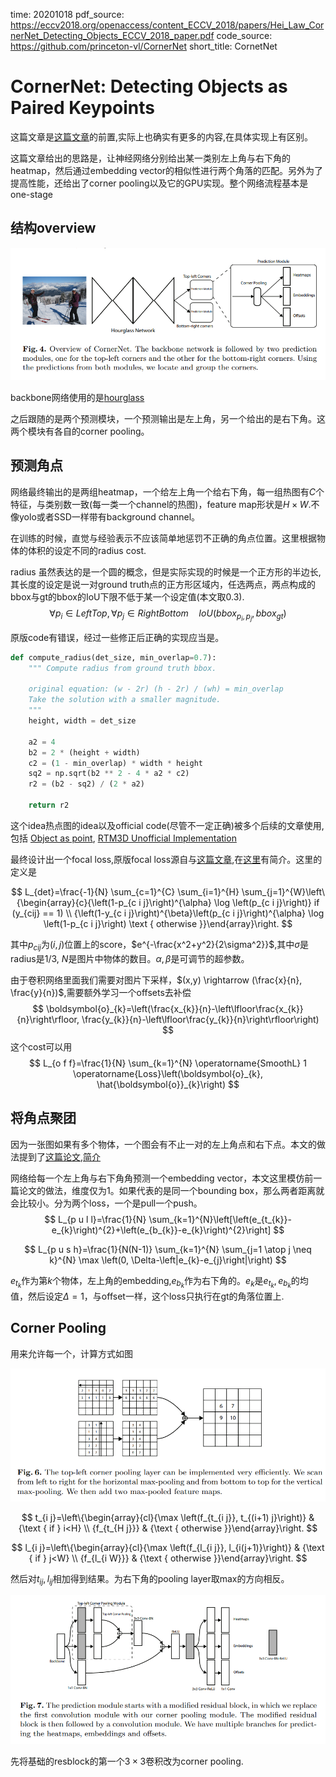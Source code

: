 time: 20201018
pdf_source: https://eccv2018.org/openaccess/content_ECCV_2018/papers/Hei_Law_CornerNet_Detecting_Objects_ECCV_2018_paper.pdf
code_source:  https://github.com/princeton-vl/CornerNet
short_title: CornetNet
# CornerNet: Detecting Objects as Paired Keypoints

这篇文章是[这篇文章](CornerNet-Lite_Efficient_Keypoint_Based_Object_Detection.md)的前置,实际上也确实有更多的内容,在具体实现上有区别。

这篇文章给出的思路是，让神经网络分别给出某一类别左上角与右下角的heatmap，然后通过embedding vector的相似性进行两个角落的匹配。另外为了提高性能，还给出了corner pooling以及它的GPU实现。整个网络流程基本是one-stage

## 结构overview

![image](res/cornernet.png)

backbone网络使用的是[hourglass](../../Building_Blocks/Stacked_Hourglass_Networks_for_Human_Pose_Estimation.md)

之后跟随的是两个预测模块，一个预测输出是左上角，另一个给出的是右下角。这两个模块有各自的corner pooling。

## 预测角点

网络最终输出的是两组heatmap，一个给左上角一个给右下角，每一组热图有$C$个特征，与类别数一致(每一类一个channel的热图)，feature map形状是$H\times W$.不像yolo或者SSD一样带有background channel。

在训练的时候，直觉与经验表示不应该简单地惩罚不正确的角点位置。这里根据物体的体积的设定不同的radius cost.

radius 虽然表达的是一个圆的概念，但是实际实现的时候是一个正方形的半边长, 其长度的设定是说一对ground truth点的正方形区域内，任选两点，两点构成的bbox与gt的bbox的IoU下限不低于某一个设定值(本文取0.3).
$$
\forall p_i\in{LeftTop}, \forall p_j \in {RightBottom} \quad IoU(bbox_{p_i, p_j}, bbox_{gt})
$$

原版code有错误，经过一些修正后正确的实现应当是。
```python
def compute_radius(det_size, min_overlap=0.7):
    """ Compute radius from ground truth bbox.

    original equation: (w - 2r) (h - 2r) / (wh) = min_overlap
    Take the solution with a smaller magnitude.
    """
    height, width = det_size

    a2 = 4
    b2 = 2 * (height + width)
    c2 = (1 - min_overlap) * width * height
    sq2 = np.sqrt(b2 ** 2 - 4 * a2 * c2)
    r2 = (b2 - sq2) / (2 * a2)
    
    return r2
```

这个idea热点图的idea以及official code(尽管不一定正确)被多个后续的文章使用, 包括 [Object as point](Object_as_points.md), [RTM3D Unofficial Implementation](https://github.com/maudzung/RTM3D)

最终设计出一个focal loss,原版focal loss源自与[这篇文章](https://arxiv.org/pdf/1708.02002.pdf),在[这里](../../3dDetection/Disentangling_Monocular_3D_Object_Detection.md)有简介。这里的定义是

$$
L_{det}=\frac{-1}{N} \sum_{c=1}^{C} \sum_{i=1}^{H} \sum_{j=1}^{W}\left\{\begin{array}{c}{\left(1-p_{c i j}\right)^{\alpha} \log \left(p_{c i j}\right)}   if (y_{cij} == 1) \\ {\left(1-y_{c i j}\right)^{\beta}\left(p_{c i j}\right)^{\alpha} \log \left(1-p_{c i j}\right) \text { otherwise }}\end{array}\right.
$$

其中$p_{cij}$为$(i,j)$位置上的score，$e^{-\frac{x^2+y^2}{2\sigma^2}}$,其中$\sigma$是radius是$1/3$, $N$是图片中物体的数目。$\alpha, \beta$是可调节的超参数。

由于卷积网络里面我们需要对图片下采样，$(x,y) \rightarrow (\frac{x}{n}, \frac{y}{n})$,需要额外学习一个offsets去补偿
$$
\boldsymbol{o}_{k}=\left(\frac{x_{k}}{n}-\left\lfloor\frac{x_{k}}{n}\right\rfloor, \frac{y_{k}}{n}-\left\lfloor\frac{y_{k}}{n}\right\rfloor\right)
$$
这个cost可以用
$$
L_{o f f}=\frac{1}{N} \sum_{k=1}^{N} \operatorname{SmoothL} 1 \operatorname{Loss}\left(\boldsymbol{o}_{k}, \hat{\boldsymbol{o}}_{k}\right)
$$

## 将角点聚团

因为一张图如果有多个物体，一个图会有不止一对的左上角点和右下点。本文的做法提到了[这篇论文](https://arxiv.org/pdf/1611.05424.pdf),[简介](Associative_Embedding:End-to-End_Learning_for_Joint_Detection_and_Grouping.md)

网络给每一个左上角与右下角角预测一个embedding vector，本文这里模仿前一篇论文的做法，维度仅为1。如果代表的是同一个bounding box，那么两者距离就会比较小。分为两个loss，一个是pull一个push。
$$
L_{p u l l}=\frac{1}{N} \sum_{k=1}^{N}\left[\left(e_{t_{k}}-e_{k}\right)^{2}+\left(e_{b_{k}}-e_{k}\right)^{2}\right]
$$

$$
L_{p u s h}=\frac{1}{N(N-1)} \sum_{k=1}^{N} \sum_{j=1 \atop j \neq k}^{N} \max \left(0, \Delta-\left|e_{k}-e_{j}\right|\right)
$$

$e_{t_k}$作为第$k$个物体，左上角的embedding,$e_{b_k}$作为右下角的。$e_k$是$e_{t_k}, e_{b_k}$的均值，然后设定$\Delta=1$，与offset一样，这个loss只执行在gt的角落位置上.

## Corner Pooling

用来允许每一个，计算方式如图

![image](res/cornerPooling_image.png)

$$
t_{i j}=\left\{\begin{array}{cl}{\max \left(f_{t_{i j}}, t_{(i+1) j}\right)} & {\text { if } i<H} \\ {f_{t_{H j}}} & {\text { otherwise }}\end{array}\right.
$$

$$
l_{i j}=\left\{\begin{array}{cl}{\max \left(f_{l_{i j}}, l_{i(j+1)}\right)} & {\text { if } j<W} \\ {f_{l_{i W}}} & {\text { otherwise }}\end{array}\right.
$$

然后对$t_{ij}, l_{ij}$相加得到结果。为右下角的pooling layer取max的方向相反。

![image](res/CornerNetPrediction.png)

先将基础的resblock的第一个$3\times 3$卷积改为corner pooling.